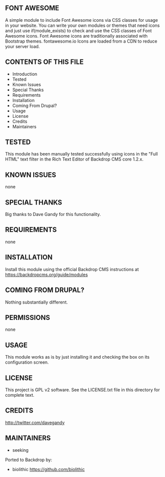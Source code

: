 FONT AWESOME
---------------------

A simple module to include Font Awesome icons via CSS classes for usage in your website.
You can write your own modules or themes that need icons and just use if(module_exists) to check and use the CSS classes of Font Awesome icons.
Font Awesome icons are traditionally associated with Bootstrap themes.  fontawesome.io
Icons are loaded from a CDN to reduce your server load.

CONTENTS OF THIS FILE
---------------------

 - Introduction
 - Tested
 - Known Issues
 - Special Thanks
 - Requirements
 - Installation
 - Coming From Drupal?
 - Usage
 - License
 - Credits
 - Maintainers

TESTED
-----

This module has been manually tested successfully using icons in the "Full HTML" text filter in the Rich Text Editor of Backdrop CMS core 1.2.x.

KNOWN ISSUES
---------------------

none

SPECIAL THANKS
--------------

Big thanks to Dave Gandy for this functionality.

REQUIREMENTS
------------

none

INSTALLATION
------------

Install this module using the official Backdrop CMS instructions at https://backdropcms.org/guide/modules


COMING FROM DRUPAL?
-------------------

Nothing substantially different.

PERMISSIONS
------------

none


USAGE
-----

This module works as is by just installing it and checking the box on its configuration screen.

LICENSE
-------

This project is GPL v2 software. See the LICENSE.txt file in this directory for complete text.

CREDITS
-----------

http://twitter.com/davegandy

MAINTAINERS
-----------

- seeking

Ported to Backdrop by:

 - biolithic <https://github.com/biolithic>
